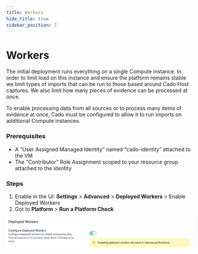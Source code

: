 ```yaml
---
title: Workers
hide_title: true
sidebar_position: 7
---
```


# Workers 

The initial deployment runs everything on a single Compute instance. In order to limit load on this instance and ensure the platform remains stable we limit types of imports that can be run to those based around Cado Host captures. We also limit how many pieces of evidence can be processed at once.

To enable processing data from all sources or to process many items of evidence at once, Cado must be configured to allow it to run imports on additional Compute instances.

### Prerequisites

- A “User Assigned Managed Identity” named “cado-identity” attached to the VM
- The “Contributor” Role Assignment scoped to your resource group attached to the identity


### Steps

1. Enable in the UI: **Settings** > **Advanced** > **Deployed Workers** > Enable Deployed Workers
2. Got to **Platform** > **Run a Platform Check**

![EBS Workers](/img/ebs-workers.png)
